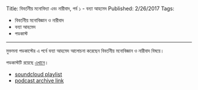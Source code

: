 Title: বিবর্তনীয় মনোবিদ্যা এবং নারীবাদ, পর্ব ১ - বন্যা আহমেদ
Published: 2/26/2017
Tags:
  - বিবর্তনীয় মনোবিজ্ঞান ও নারীবাদ
  - বন্যা আহমেদ
  - পডকাস্ট
---
মুক্তমনা পডকাস্টের এ পর্বে বন্যা আহমেদ আলোচনা করেছেন বিবর্তনীয় মনোবিজ্ঞান ও নারীবাদ বিষয়ে।

পডকাস্টটি রয়েছে [এখানে](https://drive.google.com/open?id=1Wq6amjc4de8TJ_ewAU8rKpewEAm0sLOv)।

- [soundcloud playlist](https://soundcloud.com/mukto-mona)
- [podcast archive link](http://web.archive.org/web/20191023151006/http://podcast.mukto-mona.com)
